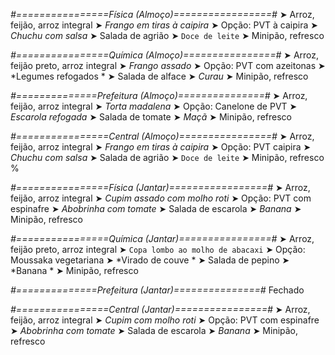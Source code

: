 
*#================Física (Almoço)=================#*
➤ Arroz, feijão, arroz integral
➤ *Frango em tiras à caipira*
➤ Opção: PVT à caipira
➤ *Chuchu com salsa*
➤ Salada de agrião
➤ `Doce de leite`
➤ Minipão, refresco

*#================Química (Almoço)================#*
➤ Arroz, feijão preto, arroz integral
➤ *Frango assado*
➤ Opção: PVT com azeitonas
➤ *Legumes refogados *
➤ Salada de alface 
➤ *Curau*
➤ Minipão, refresco

*#==============Prefeitura (Almoço)===============#*
➤ Arroz, feijão, arroz integral 
➤ *Torta madalena*
➤ Opção: Canelone de PVT
➤ *Escarola refogada*
➤ Salada de tomate
➤ *Maçã*
➤ Minipão, refresco

*#================Central (Almoço)================#*
➤ Arroz, feijão, arroz integral
➤ *Frango em tiras à caipira*
➤ Opção: PVT caipira
➤ *Chuchu com salsa*
➤ Salada de agrião
➤ `Doce de leite`
➤ Minipão, refresco
%

*#================Física (Jantar)=================#*
➤ Arroz, feijão, arroz integral
➤ *Cupim assado com molho roti*
➤ Opção: PVT com espinafre
➤ *Abobrinha com tomate*
➤ Salada de escarola
➤ *Banana*
➤ Minipão, refresco

*#================Química (Jantar)================#*
➤ Arroz, feijão preto, arroz integral
➤ `Copa lombo ao molho de abacaxi`
➤ Opção: Moussaka vegetariana
➤ *Virado de couve *
➤ Salada de pepino
➤ *Banana *
➤ Minipão, refresco

*#==============Prefeitura (Jantar)===============#*
Fechado

*#================Central (Jantar)================#*
➤ Arroz, feijão, arroz integral
➤ *Cupim com molho roti*
➤ Opção: PVT com espinafre
➤ *Abobrinha com tomate*
➤ Salada de escarola
➤ *Banana*
➤ Minipão, refresco
